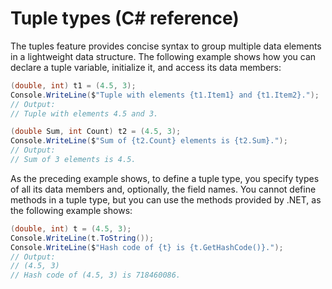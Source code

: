 # Tuple types (C# reference)

The tuples feature provides concise syntax to group multiple data elements in a lightweight data structure. The following example shows how you can declare a tuple variable, initialize it, and access its data members:

```c#
(double, int) t1 = (4.5, 3);
Console.WriteLine($"Tuple with elements {t1.Item1} and {t1.Item2}.");
// Output:
// Tuple with elements 4.5 and 3.

(double Sum, int Count) t2 = (4.5, 3);
Console.WriteLine($"Sum of {t2.Count} elements is {t2.Sum}.");
// Output:
// Sum of 3 elements is 4.5.
```

As the preceding example shows, to define a tuple type, you specify types of all its data members and, optionally, the field names. You cannot define methods in a tuple type, but you can use the methods provided by .NET, as the following example shows:

```c#
(double, int) t = (4.5, 3);
Console.WriteLine(t.ToString());
Console.WriteLine($"Hash code of {t} is {t.GetHashCode()}.");
// Output:
// (4.5, 3)
// Hash code of (4.5, 3) is 718460086.
```

